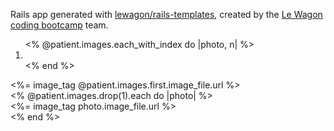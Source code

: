 Rails app generated with [lewagon/rails-templates](https://github.com/lewagon/rails-templates), created by the [Le Wagon coding bootcamp](https://www.lewagon.com) team.

<ol class="carousel-indicators">
        <% @patient.images.each_with_index do |photo, n| %>
        <li data-target='#MyCarousel' data-slide-to="#{n}" class="#{'active' if n == 0}"></li>
        <% end %>
      </ol>
      <div class="carousel-inner" role="listbox">
        <div class="item active">
          <%= image_tag @patient.images.first.image_file.url %>
        </div>
        <% @patient.images.drop(1).each do |photo| %>
          <div class="item">
          <%= image_tag photo.image_file.url %>
          </div>
        <% end %>
      </div>
